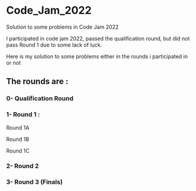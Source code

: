 # Code_Jam_2022
Solution to some problems in Code Jam 2022

I participated in code jam 2022, passed the qualification round, but did not pass Round 1 due to some lack of luck.

Here is my solution to some problems either in the rounds i participated in or not

## The rounds are :

### 0- Qualification Round

### 1- Round 1 :  

Round 1A

Round 1B

Round 1C
              
### 2- Round 2

### 3- Round 3 (Finals)

